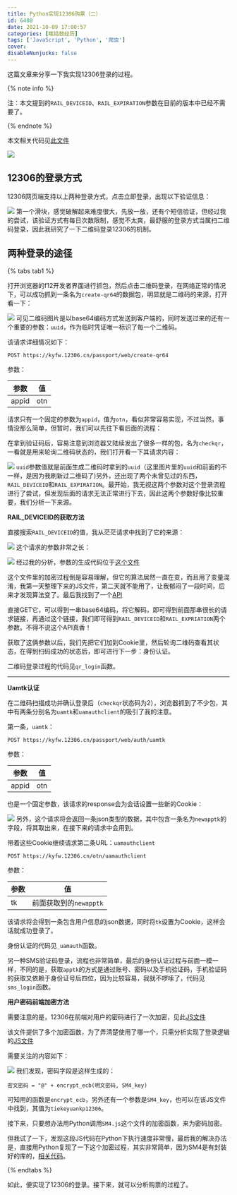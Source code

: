 ```yaml
---
title: Python实现12306购票（二）
id: 6488
date: 2021-10-09 17:00:57
categories: [瞎捣鼓经历]
tags: ['JavaScript', 'Python', '爬虫']
cover:
disableNunjucks: false
---
```


这篇文章来分享一下我实现12306登录的过程。

{% note info %}

注：本文提到的`RAIL_DEVICEID`、`RAIL_EXPIRATION`参数在目前的版本中已经不需要了。

{% endnote %}


本文相关代码见[此文件](https://github.com/windshadow233/12306/blob/main/bot/login.py)

![](https://fastly.jsdelivr.net/gh/windshadow233/BlogStorage@files/png/606196b8c85cfadf7417383c53da233d.png)
## 12306的登录方式

12306网页端支持以上两种登录方式，点击立即登录，出现以下验证信息：

![](https://fastly.jsdelivr.net/gh/windshadow233/BlogStorage@files/png/5c9235b718149a4a8c493f8164f7a6d5.png)
第一个滑块，感觉破解起来难度很大，先放一放，还有个短信验证，但经过我的尝试，该验证方式有每日次数限制，感觉不太爽，最舒服的登录方式当属扫二维码登录，因此我研究了一下二维码登录12306的机制。

## 两种登录的途径

{% tabs tab1 %}

<!-- tab 二维码登录 -->


打开浏览器的f12开发者界面进行抓包，然后点击二维码登录，在网络正常的情况下，可以成功抓到一条名为`create-qr64`的数据包，明显就是二维码的来源，打开看一下：

![](https://fastly.jsdelivr.net/gh/windshadow233/BlogStorage@files/png/4560e8dc17b65b4a8e9a31acfb4d4f73.png)
可见二维码图片是以base64编码方式发送到客户端的，同时发送过来的还有一个重要的参数：`uuid`，作为临时凭证唯一标识了每一个二维码。


该请求详细情况如下：


`POST https://kyfw.12306.cn/passport/web/create-qr64`


参数：


| 参数 | 值 |
| --- | --- |
| appid | otn |

请求只有一个固定的参数为`appid`，值为`otn`，看似非常容易实现，不过当然，事情没那么简单，但暂时，我们可以先往下看后面的流程：


在拿到验证码后，容易注意到浏览器又陆续发出了很多一样的包，名为`checkqr`，一看就是用来轮询二维码状态的，我们打开看一下其请求内容：



![](https://fastly.jsdelivr.net/gh/windshadow233/BlogStorage@files/png/af3a80da3caed0efac47845213dbfae6.png)
`uuid`参数值就是前面生成二维码时拿到的`uuid`（这里图片里的`uuid`和前面的不一样，是因为我刷新过二维码了)另外，还出现了两个未曾见过的东西，`RAIL_DEVICEID`和`RAIL_EXPIRATION`。最开始，我无视这两个参数对这个登录流程进行了尝试，但发现后面的请求无法正常进行下去，因此这两个参数好像比较重要，我们分析一下来源。

**RAIL_DEVICEID的获取方法**


直接搜索`RAIL_DEVICEID`的值，我从茫茫请求中找到了它的来源：

![](https://fastly.jsdelivr.net/gh/windshadow233/BlogStorage@files/png/60b4a3977694410dc363c0b6bd1fdeec.png)
这个请求的参数非常之长：

![](https://fastly.jsdelivr.net/gh/windshadow233/BlogStorage@files/png/52f2c433a20cb4e5c801a05abffbc125.png)
经过我的分析，参数的生成代码位于[这个文件](https://kyfw.12306.cn/otn/HttpZF/GetJS)


这个文件里的加密过程倒是容易理解，但它的算法居然一直在变，而且用了变量混淆，我第一天整理下来的JS文件，第二天就不能用了，让我郁闷了一段时间，后来才发现算法变了。最后我找到了一个[API](https://12306-rail-id-v2.pjialin.com)


直接GET它，可以得到一串base64编码，将它解码，即可得到前面那串很长的请求链接，再通过这个链接，我们即可得到`RAIL_DEVICEID`和`RAIL_EXPRIATION`两个参数。不得不说这个API真香！


获取了这俩参数以后，我们先把它们加到Cookie里，然后轮询二维码查看其状态，在得到扫码成功的状态后，即可进行下一步：身份认证。


二维码登录过程的代码见`qr_login`函数。


---

**Uamtk认证**


在二维码扫描成功并确认登录后（`checkqr`状态码为2），浏览器抓到了不少包，其中有两条分别名为`uamtk`和`uamauthclient`的吸引了我的注意。


第一条，`uamtk`：


`POST https://kyfw.12306.cn/passport/web/auth/uamtk`


参数：


| 参数 | 值 |
| --- | --- |
| appid | otn |

也是一个固定参数，该请求的response会为会话设置一些新的Cookie：

![](https://fastly.jsdelivr.net/gh/windshadow233/BlogStorage@files/png/3b18eb4399a4ed6cd0560c636ce3e7e6.png)
另外，这个请求将会返回一条json类型的数据，其中包含一条名为`newapptk`的字段，将其取出来，在接下来的请求中会用到。


带着这些Cookie继续请求第二条URL：`uamauthclient`


`POST https://kyfw.12306.cn/otn/uamauthclient`


参数：


| 参数 | 值 |
| --- | --- |
| tk | 前面获取到的`newapptk` |

该请求将会得到一条包含用户信息的json数据，同时将`tk`设置为Cookie，这样会话就成功登录了。

身份认证的代码见`_uamauth`函数。

<!-- endtab -->

<!-- tab SMS验证码登录 -->


另一种SMS验证码登录，流程也非常简单，最后的身份认证过程与前面一模一样，不同的是，获取`apptk`的方式是通过账号、密码以及手机验证码，手机验证码的获取又依赖于身份证号后四位，因为比较容易，我就不啰嗦了，代码见`sms_login`函数。

**用户密码前端加密方法**


需要注意的是，12306在前端对用户的密码进行了一次加密，见此[JS文件](https://kyfw.12306.cn/otn/resources/js/framework/SM4.js)


该文件提供了多个加密函数，为了弄清楚使用了哪一个，只需分析实现了登录逻辑的[JS文件](https://kyfw.12306.cn/otn/resources/js/login_new_v20210901.js)


需要关注的内容如下：

![](https://fastly.jsdelivr.net/gh/windshadow233/BlogStorage@files/png/f0d01866c7dba6f4a741a03d944d29df.png)
我们发现，密码字段是这样生成的：

```raw
密文密码 = "@" + encrypt_ecb(明文密码, SM4_key)
```

可知用的函数是`encrypt_ecb`，另外还有一个参数是`SM4_key`，也可以在该JS文件中找到，其值为`tiekeyuankp12306`。


接下来，只要想办法用Python调用`SM4.js`这个文件的加密函数，来为密码加密。

但我试了一下，发现这段JS代码在Python下执行速度非常慢，最后我的解决办法是，直接用Python复现了一下这个加密过程，其实非常简单，因为SM4是有封装好的库的，[相关代码](https://github.com/windshadow233/12306/blob/main/bot/encrypt_ecb.py)。

<!-- endtab -->

{% endtabs %}

如此，便实现了12306的登录。接下来，就可以分析购票的过程了。
